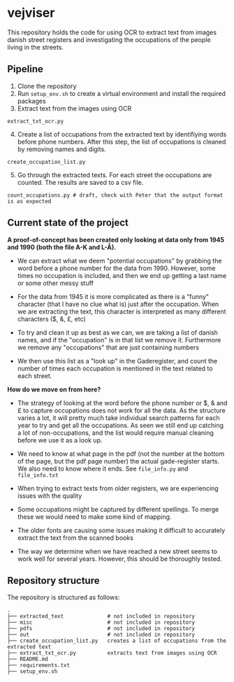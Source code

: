 # vejviser
This repository holds the code for using OCR to extract text from images danish street registers and investigating the occupations of the people living in the streets.

## Pipeline
1. Clone the repository
2. Run `setup_env.sh` to create a virtual environment and install the required packages
3. Extract text from the images using OCR 
```
extract_txt_ocr.py
```
4. Create a list of occupations from the extracted text by identifiying words before phone numbers. After this step, the list of occupations is cleaned by removing names and digits.
```
create_occupation_list.py
```
5. Go through the extracted texts. For each street the occupations are counted. The results are saved to a csv file.
```
count_occupations.py # draft, check with Peter that the output format is as expected
```

## Current state of the project
**A proof-of-concept has been created only looking at data only from 1945 and 1990 (both the file A-K and L-Å).**

* We can extract what we deem "potential occupations" by grabbing the word before a phone number for the data from 1990. However, some times no occupation is included, and then we end up getting a last name or some other messy stuff

* For the data from 1945 it is more complicated as there is a "funny" character (that I have no clue what is) just after the occupation. When we are extracting the text, this character is interpreted as many different characters ($, &, £, etc)

* To try and clean it up as best as we can, we are taking a list of danish names, and if the "occupation" is in that list we remove it. Furthermore we remove any "occupations" that are just containing numbers

* We then use this list as a "look up" in the Gaderegister, and count the number of times each occupation is mentioned in the text related to each street. 



**How do we move on from here?**
* The strategy of looking at the word before the phone number or $, & and £ to capture occupations does not work for all the data. As the structure varies a lot, it will pretty much take individual search patterns for each year to try and get all the occupations. As seen we still end up catching a lot of non-occupations, and the list would require manual cleaning before we use it as a look up. 

* We need to know at what page in the pdf (not the number at the bottom of the page, but the pdf page number) the actual gade-register starts. We also need to know where it ends. See `file_info.py` and `file_info.txt`

* When trying to extract texts from older registers, we are experiencing issues with the quality

* Some occupations might be captured by different spellings. To merge these we would need to make some kind of mapping. 

* The older fonts are causing some issues making it difficult to accurately extract the text from the scanned books

* The way we determine when we have reached a new street seems to work well for several years. However, this should be thoroughly tested. 



## Repository structure
The repository is structured as follows:
```
.
├── extracted_text              # not included in repository
├── misc                        # not included in repository
├── pdfs                        # not included in repository
├── out                         # not included in repository
├── create_occupation_list.py   creates a list of occupations from the extracted text
├── extract_txt_ocr.py          extracts text from images using OCR
├── README.md
├── requirements.txt
├── setup_env.sh

```